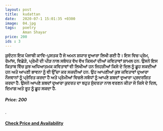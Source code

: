 ```yaml
---
layout: post
title:  kudattan
date:   2020-07-1 15:01:35 +0300
image:  04.jpg
tags:   poetry
        Aman Shayar
price: 200
ids : 3
---
```




<strong>ਕੁਦੱਟਨ ਇਕ ਪੰਜਾਬੀ ਕਾਵਿ-ਪੁਸਤਕ ਹੈ ਜੋ ਅਮਨ ਸ਼ਯਾਰ ਦੁਆਰਾ ਲਿਖੀ ਗਈ ਹੈ। ਇਸ ਵਿਚ ਪ੍ਰੇਮ, ਰੋਮਾਂਸ, ਵਿਛੋੜੇ, ਪ੍ਰੇਮੀ ਦੀ ਪੀੜ ਨਾਲ ਸਬੰਧਤ ਵੱਖ ਵੱਖ ਕਿਸਮਾਂ ਦੀਆਂ ਕਵਿਤਾਵਾਂ ਸ਼ਾਮਲ ਹਨ. ਉਸਨੇ ਇਸ ਕਿਤਾਬ ਵਿੱਚ ਕੁਝ ਅਧਿਆਤਮਕ ਕਵਿਤਾਵਾਂ ਵੀ ਲਿਖੀਆਂ ਹਨ ਜਿਹੜੀਆਂ ਕਿਸੇ ਦੇ ਦਿਲ ਨੂੰ ਛੂਹ ਸਕਦੀਆਂ ਹਨ ਅਤੇ ਆਪਣੀ ਭਾਵਨਾ ਨੂੰ ਵੀ ਉੱਚਾ ਕਰ ਸਕਦੀਆਂ ਹਨ. ਉਹ ਆਪਣੀਆਂ ਕੁਝ ਕਵਿਤਾਵਾਂ ਦੁਆਰਾ ਨੌਜਵਾਨਾਂ ਨੂੰ ਪ੍ਰੇਰਿਤ ਕਰਦਾ ਹੈ ਅਤੇ ਪ੍ਰੇਮੀਆਂ ਵਿਚਲੇ ਸਬੰਧਾਂ ਨੂੰ ਆਪਣੇ ਸ਼ਬਦਾਂ ਦੁਆਰਾ ਪ੍ਰਦਰਸ਼ਿਤ ਕਰਦਾ ਹੈ. ਉਸਨੇ ਆਪਣੇ ਸ਼ਬਦਾਂ ਦੁਆਰਾ ਕੁਦਰਤ ਦਾ ਬਹੁਤ ਸੁੰਦਰਤਾ ਨਾਲ ਵਰਣਨ ਕੀਤਾ ਜੋ ਕਿਸੇ ਦੇ ਦਿਲ, ਦਿਮਾਗ ਅਤੇ ਰੂਹ ਨੂੰ ਛੂਹ ਸਕਦਾ ਹੈ.</strong>

<h5>Price: 200 </h5>.<br>

<h4><a class="add-cart cart1" href="/kitab/Books#3"><b>Check Price and Availability</b></a></h4>

<body>
 <script src="{{ site.baseurl }}/js/main.js"></script>
 </body>